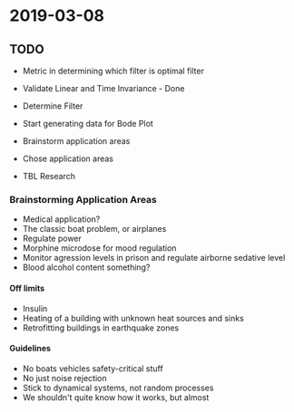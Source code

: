 # 2019-03-08

## TODO

* Metric in determining which filter is optimal filter
* Validate Linear and Time Invariance - Done
* Determine Filter
* Start generating data for Bode Plot

* Brainstorm application areas
* Chose application areas
* TBL Research

### Brainstorming Application Areas

* Medical application?
* The classic boat problem, or airplanes
* Regulate power
* Morphine microdose for mood regulation
* Monitor agression levels in prison and regulate airborne sedative level
* Blood alcohol content something?

#### Off limits

* Insulin
* Heating of a building with unknown heat sources and sinks
* Retrofitting buildings in earthquake zones

#### Guidelines

* No boats vehicles safety-critical stuff
* No just noise rejection
* Stick to dynamical systems, not random processes
* We shouldn't quite know how it works, but almost